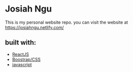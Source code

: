# Josiah Ngu
This is my personal website repo. you can visit the website at https://josiahngu.netlify.com/

## built with:
- [ReactJS](https://reactjs.org/)
- [Boostrap/CSS](https://getbootstrap.com/)
- [javascript](https://www.javascript.com/)
